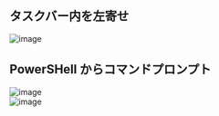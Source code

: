 ## タスクバー内を左寄せ
![image](https://user-images.githubusercontent.com/1501327/228454414-b856d46b-fbae-4286-9a80-a51d1784f975.png)

## PowerSHell からコマンドプロンプト
![image](https://user-images.githubusercontent.com/1501327/228454716-d45ce3a3-9442-44b6-97fd-c266ee30494c.png)\
![image](https://user-images.githubusercontent.com/1501327/228454919-a70f1225-9302-45c7-8e77-91eec55ead1f.png)

